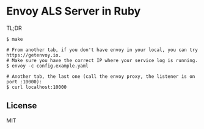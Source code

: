# Envoy ALS Server in Ruby

TL;DR

```
$ make

# From another tab, if you don't have envoy in your local, you can try https://getenvoy.io.
# Make sure you have the correct IP where your service log is running.
$ envoy -c config.example.yaml

# Another tab, the last one (call the envoy proxy, the listener is on port :10000):
$ curl localhost:10000
```

## License

MIT
